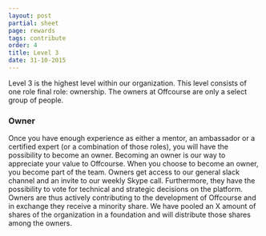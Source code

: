 ```yaml
---
layout: post
partial: sheet
page: rewards
tags: contribute
order: 4
title: Level 3
date: 31-10-2015
---
```

Level 3 is the highest level within our organization. This level consists of one role final role: ownership. The owners at Offcourse are only a select group of people.

### Owner

Once you have enough experience as either a mentor, an ambassador or a certified expert (or a combination of those roles), you will have the possibility to become an owner. Becoming an owner is our way to appreciate your value to Offcourse. When you choose to become an owner, you become part of the team. Owners get access to our general slack channel and an invite to our weekly Skype call. Furthermore, they have the possibility to vote for technical and strategic decisions on the platform. Owners are thus actively contributing to the development of Offcourse and in exchange they receive a minority share. We have pooled an X amount of shares of the organization in a foundation and will distribute those shares among the owners.